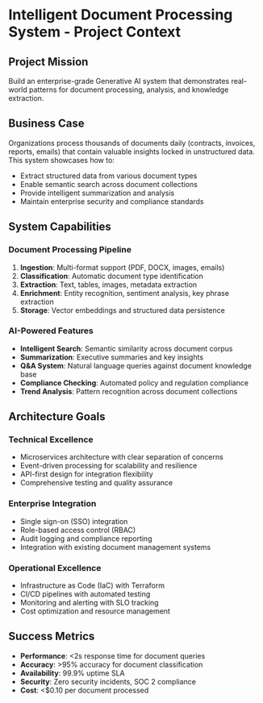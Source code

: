# Intelligent Document Processing System - Project Context

## Project Mission
Build an enterprise-grade Generative AI system that demonstrates real-world patterns for document processing, analysis, and knowledge extraction.

## Business Case
Organizations process thousands of documents daily (contracts, invoices, reports, emails) that contain valuable insights locked in unstructured data. This system showcases how to:
- Extract structured data from various document types
- Enable semantic search across document collections
- Provide intelligent summarization and analysis
- Maintain enterprise security and compliance standards

## System Capabilities

### Document Processing Pipeline
1. **Ingestion**: Multi-format support (PDF, DOCX, images, emails)
2. **Classification**: Automatic document type identification
3. **Extraction**: Text, tables, images, metadata extraction
4. **Enrichment**: Entity recognition, sentiment analysis, key phrase extraction
5. **Storage**: Vector embeddings and structured data persistence

### AI-Powered Features
- **Intelligent Search**: Semantic similarity across document corpus
- **Summarization**: Executive summaries and key insights
- **Q&A System**: Natural language queries against document knowledge base
- **Compliance Checking**: Automated policy and regulation compliance
- **Trend Analysis**: Pattern recognition across document collections

## Architecture Goals

### Technical Excellence
- Microservices architecture with clear separation of concerns
- Event-driven processing for scalability and resilience
- API-first design for integration flexibility
- Comprehensive testing and quality assurance

### Enterprise Integration
- Single sign-on (SSO) integration
- Role-based access control (RBAC)
- Audit logging and compliance reporting
- Integration with existing document management systems

### Operational Excellence
- Infrastructure as Code (IaC) with Terraform
- CI/CD pipelines with automated testing
- Monitoring and alerting with SLO tracking
- Cost optimization and resource management

## Success Metrics
- **Performance**: <2s response time for document queries
- **Accuracy**: >95% accuracy for document classification
- **Availability**: 99.9% uptime SLA
- **Security**: Zero security incidents, SOC 2 compliance
- **Cost**: <$0.10 per document processed